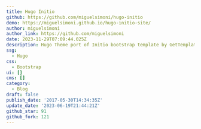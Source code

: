 ```yaml
---
title: Hugo Initio
github: https://github.com/miguelsimoni/hugo-initio
demo: https://miguelsimoni.github.io/hugo-initio-site/
author: miguelsimoni
author_link: https://github.com/miguelsimoni
date: 2023-11-29T07:09:44.025Z
description: Hugo Theme port of Initio bootstrap template by GetTemplate
ssg:
  - Hugo
css:
  - Bootstrap
ui: []
cms: []
category:
  - Blog
draft: false
publish_date: '2017-05-30T14:34:35Z'
update_date: '2023-06-19T21:44:21Z'
github_star: 91
github_fork: 121
---
```

